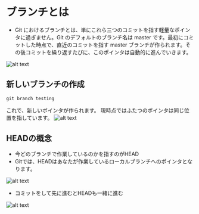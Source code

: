 # ブランチとは
- Git におけるブランチとは、単にこれら三つのコミットを指す軽量なポインタに過ぎません。Git のデフォルトのブランチ名は master です。最初にコミットした時点で、直近のコミットを指す master ブランチが作られます。その後コミットを繰り返すたびに、このポインタは自動的に進んでいきます。

![alt text](https://git-scm.com/book/en/v2/images/branch-and-history.png)


## 新しいブランチの作成

```
git branch testing
```
これで、新しいポインタが作られます。 現時点ではふたつのポインタは同じ位置を指しています。
![alt text](https://git-scm.com/book/en/v2/images/two-branches.png)


## HEADの概念
- 今どのブランチで作業しているのかを指すのがHEAD
- Gitでは、HEADはあなたが作業しているローカルブランチへのポインタとなります。

![alt text](https://git-scm.com/book/en/v2/images/head-to-master.png)

- コミットをして先に進むとHEADも一緒に進む

![alt text](https://git-scm.com/book/en/v2/images/advance-testing.png)

